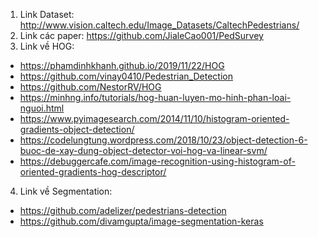 1. Link Dataset: http://www.vision.caltech.edu/Image_Datasets/CaltechPedestrians/
2. Link các paper: https://github.com/JialeCao001/PedSurvey
3. Link về HOG:
  - https://phamdinhkhanh.github.io/2019/11/22/HOG
  - https://github.com/vinay0410/Pedestrian_Detection
  - https://github.com/NestorRV/HOG
  - https://minhng.info/tutorials/hog-huan-luyen-mo-hinh-phan-loai-nguoi.html
  - https://www.pyimagesearch.com/2014/11/10/histogram-oriented-gradients-object-detection/
  - https://codelungtung.wordpress.com/2018/10/23/object-detection-6-buoc-de-xay-dung-object-detector-voi-hog-va-linear-svm/
  - https://debuggercafe.com/image-recognition-using-histogram-of-oriented-gradients-hog-descriptor/
4. Link về Segmentation:
  - https://github.com/adelizer/pedestrians-detection
  - https://github.com/divamgupta/image-segmentation-keras

